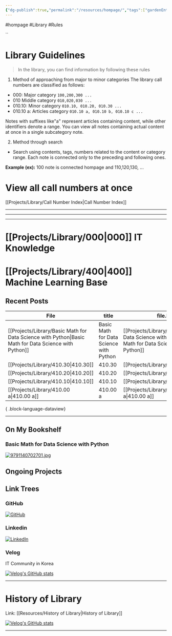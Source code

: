 ```yaml
---
{"dg-publish":true,"permalink":"/resources/hompage/","tags":["gardenEntry"],"noteIcon":"0","created":"2023-12-20T12:21:00.425+09:00","updated":"2024-01-15T09:36:13.633+09:00"}
---
```


#hompage #Library #Rules





``
# Library Guidelines

>  In the library, you can find information by following these rules

1. Method of approaching from major to minor categories
The library call numbers are classified as follows:

- 000: Major category `100,200,300 ...`
- 010 Middle category `010,020,030 ...`
- 010.10: Minor category `010.10, 010.20, 010.30 ...`
- 010.10 a: Articles category `010.10 a, 010.10 b, 010.10 c ...`
  
Notes with suffixes like"a" represent articles containing content, while other identifiers denote a range.
You can view all notes containing actual content at once in a single subcategory note.




2. Method through search
- Search using contents, tags, numbers  related to the content or category range.
Each note is connected only to the preceding and following ones.

**Example (ex):**
100 note is connected hompage and 110,120,130, ...
 

# View all call numbers at once
[[Projects/Library/Call Number Index\|Call Number Index]]

--- 
---
---

# [[Projects/Library/000\|000]] IT Knowledge
# [[Projects/Library/400\|400]] Machine Learning Base 







Recent Posts
---

| File                                                                                                     | title                                   | file.link                                                                                                |
| -------------------------------------------------------------------------------------------------------- | --------------------------------------- | -------------------------------------------------------------------------------------------------------- |
| [[Projects/Library/Basic Math for Data Science with Python\|Basic Math for Data Science with Python]] | Basic Math for Data Science with Python | [[Projects/Library/Basic Math for Data Science with Python\|Basic Math for Data Science with Python]] |
| [[Projects/Library/410.30\|410.30]]                                                                   | 410.30                                  | [[Projects/Library/410.30\|410.30]]                                                                   |
| [[Projects/Library/410.20\|410.20]]                                                                   | 410.20                                  | [[Projects/Library/410.20\|410.20]]                                                                   |
| [[Projects/Library/410.10\|410.10]]                                                                   | 410.10                                  | [[Projects/Library/410.10\|410.10]]                                                                   |
| [[Projects/Library/410.00 a\|410.00 a]]                                                               | 410.00 a                                | [[Projects/Library/410.00 a\|410.00 a]]                                                               |

{ .block-language-dataview}




---
## On My Bookshelf

### Basic Math for Data Science with Python
[![9791140702701.jpg](/img/user/images/9791140702701.jpg)](https://www.aladin.co.kr/shop/wproduct.aspx?ItemId=309058341&start=slayer)
## Ongoing Projects

## Link Trees

### GitHub
[![GitHub](https://img.shields.io/badge/GitHub-100000?style=for-the-badge&logo=github&logoColor=white)](https://github.com/murphybread)
### Linkedin
[![LinkedIn](https://img.shields.io/badge/LinkedIn-0077B5?style=for-the-badge&logo=linkedin&logoColor=white)](https://www.linkedin.com/in/%EB%AF%BC%EC%B0%AC-%EA%B9%80-aba89a243)
### Velog
IT Community in Korea

[![Velog's GitHub stats](https://velog-readme-stats.vercel.app/api?name=murphybread)](https://github.com/murphybread/velog-readme-stats)




---
# History of Library
Link:  [[Resources/History of Library\|History of Library]]






[![Velog's GitHub stats](https://velog-readme-stats.vercel.app/api/list?name=murphybread)](https://velog.io/@muphybread)






---
